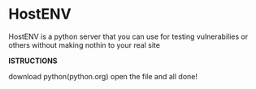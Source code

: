# HostENV
HostENV is a python server that you can use for testing vulnerabilies or others without making nothin to your real site


**ISTRUCTIONS**

download python(python.org)
open the file and all done!
